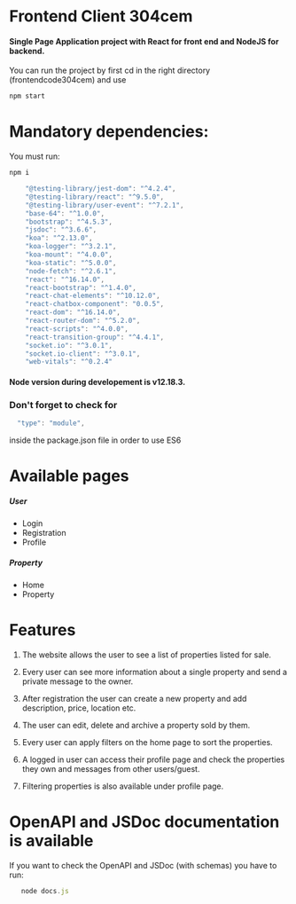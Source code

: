 # Frontend Client 304cem

#### Single Page Application project with React for front end and NodeJS for backend. 

You can run the project by first cd in the right directory (frontendcode304cem) and use 

```javascript
npm start
```

# Mandatory dependencies:

You must run:
```javascript
npm i
```

```javascript
    "@testing-library/jest-dom": "^4.2.4",
    "@testing-library/react": "^9.5.0",
    "@testing-library/user-event": "^7.2.1",
    "base-64": "^1.0.0",
    "bootstrap": "^4.5.3",
    "jsdoc": "^3.6.6",
    "koa": "^2.13.0",
    "koa-logger": "^3.2.1",
    "koa-mount": "^4.0.0",
    "koa-static": "^5.0.0",
    "node-fetch": "^2.6.1",
    "react": "^16.14.0",
    "react-bootstrap": "^1.4.0",
    "react-chat-elements": "^10.12.0",
    "react-chatbox-component": "0.0.5",
    "react-dom": "^16.14.0",
    "react-router-dom": "^5.2.0",
    "react-scripts": "^4.0.0",
    "react-transition-group": "^4.4.1",
    "socket.io": "^3.0.1",
    "socket.io-client": "^3.0.1",
    "web-vitals": "^0.2.4"
```

#### Node version during developement is v12.18.3.

### Don't forget to check for 
```javascript
  "type": "module",
``` 
inside the package.json file in order to use ES6

# Available pages

 ##### User
 * Login
 * Registration
 * Profile
 
 ##### Property
 * Home
 * Property

# Features 

1. The website allows the user to see a list of properties listed for sale. 

2. Every user can see more information about a single property and send a private message to the owner.

3. After registration the user can create a new property and add description, price, location etc.

4. The user can edit, delete and archive a property sold by them.

5. Every user can apply filters on the home page to sort the properties.

6. A logged in user can access their profile page and check the properties they own and messages from other users/guest.

7. Filtering properties is also available under profile page.

# OpenAPI and JSDoc documentation is available

If you want to check the OpenAPI and JSDoc (with schemas) you have to run:

```javascript
   node docs.js
``` 
